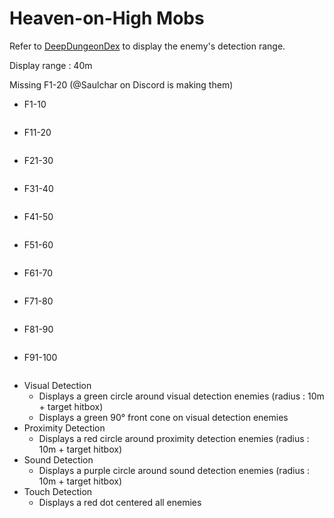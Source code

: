 # Heaven-on-High Mobs

Refer to [DeepDungeonDex](https://github.com/wolfcomp/DeepDungeonDex) to display the enemy's detection range.

Display range : 40m

Missing F1-20 (@Saulchar on Discord is making them)

* F1-10
```

```
* F11-20
```

```
* F21-30
```

```
* F31-40
```

```
* F41-50
```

```
* F51-60
```

```
* F61-70
```

```
* F71-80
```

```
* F81-90
```

```
* F91-100
```

```
* Visual Detection
   * Displays a green circle around visual detection enemies (radius : 10m + target hitbox)
   * Displays a green 90° front cone on visual detection enemies
* Proximity Detection
   * Displays a red circle around proximity detection enemies (radius : 10m + target hitbox)
* Sound Detection
   * Displays a purple circle around sound detection enemies (radius : 10m + target hitbox)
* Touch Detection
   * Displays a red dot centered all enemies

